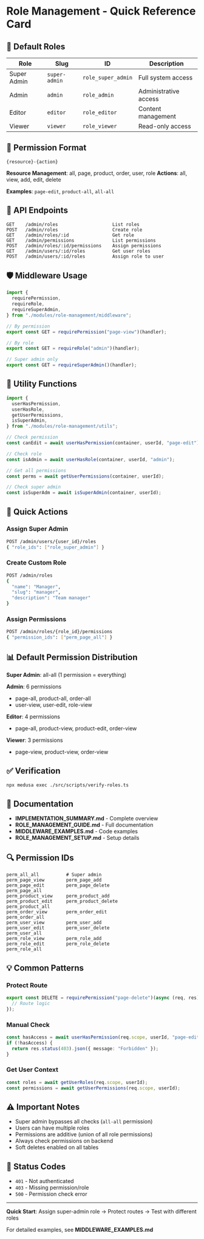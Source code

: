 # Role Management - Quick Reference Card

## 🎯 Default Roles

| Role        | Slug          | ID                 | Description           |
| ----------- | ------------- | ------------------ | --------------------- |
| Super Admin | `super-admin` | `role_super_admin` | Full system access    |
| Admin       | `admin`       | `role_admin`       | Administrative access |
| Editor      | `editor`      | `role_editor`      | Content management    |
| Viewer      | `viewer`      | `role_viewer`      | Read-only access      |

## 🔑 Permission Format

`{resource}-{action}`

**Resource Management**: all, page, product, order, user, role
**Actions**: all, view, add, edit, delete

**Examples**: `page-edit`, `product-all`, `all-all`

## 📡 API Endpoints

```
GET    /admin/roles                    List roles
POST   /admin/roles                    Create role
GET    /admin/roles/:id                Get role
GET    /admin/permissions              List permissions
POST   /admin/roles/:id/permissions    Assign permissions
GET    /admin/users/:id/roles          Get user roles
POST   /admin/users/:id/roles          Assign role to user
```

## 🛡️ Middleware Usage

```typescript
import {
  requirePermission,
  requireRole,
  requireSuperAdmin,
} from "./modules/role-management/middleware";

// By permission
export const GET = requirePermission("page-view")(handler);

// By role
export const GET = requireRole("admin")(handler);

// Super admin only
export const GET = requireSuperAdmin()(handler);
```

## 🔧 Utility Functions

```typescript
import {
  userHasPermission,
  userHasRole,
  getUserPermissions,
  isSuperAdmin,
} from "./modules/role-management/utils";

// Check permission
const canEdit = await userHasPermission(container, userId, "page-edit");

// Check role
const isAdmin = await userHasRole(container, userId, "admin");

// Get all permissions
const perms = await getUserPermissions(container, userId);

// Check super admin
const isSuperAdm = await isSuperAdmin(container, userId);
```

## 🚀 Quick Actions

### Assign Super Admin

```bash
POST /admin/users/{user_id}/roles
{ "role_ids": ["role_super_admin"] }
```

### Create Custom Role

```bash
POST /admin/roles
{
  "name": "Manager",
  "slug": "manager",
  "description": "Team manager"
}
```

### Assign Permissions

```bash
POST /admin/roles/{role_id}/permissions
{ "permission_ids": ["perm_page_all"] }
```

## 📊 Default Permission Distribution

**Super Admin**: all-all (1 permission = everything)

**Admin**: 6 permissions

- page-all, product-all, order-all
- user-view, user-edit, role-view

**Editor**: 4 permissions

- page-all, product-view, product-edit, order-view

**Viewer**: 3 permissions

- page-view, product-view, order-view

## ✅ Verification

```bash
npx medusa exec ./src/scripts/verify-roles.ts
```

## 📖 Documentation

- **IMPLEMENTATION_SUMMARY.md** - Complete overview
- **ROLE_MANAGEMENT_GUIDE.md** - Full documentation
- **MIDDLEWARE_EXAMPLES.md** - Code examples
- **ROLE_MANAGEMENT_SETUP.md** - Setup details

## 🔍 Permission IDs

```
perm_all_all          # Super admin
perm_page_view        perm_page_add
perm_page_edit        perm_page_delete
perm_page_all
perm_product_view     perm_product_add
perm_product_edit     perm_product_delete
perm_product_all
perm_order_view       perm_order_edit
perm_order_all
perm_user_view        perm_user_add
perm_user_edit        perm_user_delete
perm_user_all
perm_role_view        perm_role_add
perm_role_edit        perm_role_delete
perm_role_all
```

## 💡 Common Patterns

### Protect Route

```typescript
export const DELETE = requirePermission("page-delete")(async (req, res) => {
  // Route logic
});
```

### Manual Check

```typescript
const hasAccess = await userHasPermission(req.scope, userId, "page-edit");
if (!hasAccess) {
  return res.status(403).json({ message: "Forbidden" });
}
```

### Get User Context

```typescript
const roles = await getUserRoles(req.scope, userId);
const permissions = await getUserPermissions(req.scope, userId);
```

## ⚠️ Important Notes

- Super admin bypasses all checks (`all-all` permission)
- Users can have multiple roles
- Permissions are additive (union of all role permissions)
- Always check permissions on backend
- Soft deletes enabled on all tables

## 🎯 Status Codes

- `401` - Not authenticated
- `403` - Missing permission/role
- `500` - Permission check error

---

**Quick Start**: Assign super-admin role → Protect routes → Test with different roles

For detailed examples, see **MIDDLEWARE_EXAMPLES.md**
